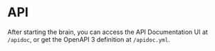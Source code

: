 # API

After starting the brain, you can access the API Documentation UI at `/apidoc`, or get the OpenAPI 3 definition at `/apidoc.yml`.